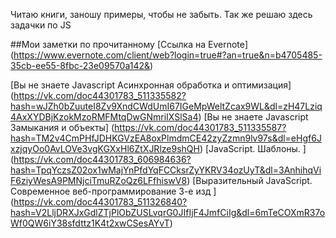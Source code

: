 Читаю книги, заношу примеры, чтобы не забыть.
Так же решаю здесь задачки по JS

##Мои заметки по прочитанному
[Ссылка на Evernote] (https://www.evernote.com/client/web?login=true#?an=true&n=b4705485-35cb-ee55-8fbc-23e09570a142&)

[Вы не знаете Javascript Асинхронная обработка и оптимизация] (https://vk.com/doc44301783_511335582?hash=wJZh0bZuuteI8Zv9XndCWdUmI67IGeMpWeltZcax9WL&dl=zH47Lziq4AxXYDBjKzokMzoRMFMtqDwGNmriIXSlSa4)
[Вы не знаете Javascript Замыкания и объекты] (https://vk.com/doc44301783_511335587?hash=TM2v4CmPHfJDHKGVzEA8oxPlmdmCE42zyZzmn9lv97s&dl=eHgf6JxzjqyOo0AvLOVe3vgKGXxHl6ZtXJRlze9shQH)
[JavaScript. Шаблоны. ] (https://vk.com/doc44301783_606984636?hash=TpqYczsZ02ox1wMajYnPfdYqFCCksrZyYKRV34ozUyT&dl=3AnhihqViF6ziyWesA9PMNjciTmuRZoQz6LFfhiswV8)
[Выразительный JavaScript. Современное веб-программирование 3-е изд ] (https://vk.com/doc44301783_511326840?hash=V2LljDRXJxGdlZTjPlObZUSLvqrG0JIfIjF4JmfCiIg&dl=6mTeCOXmR37oWf0QW6iY38sfdttz1K4t2xwCSesAYvT)